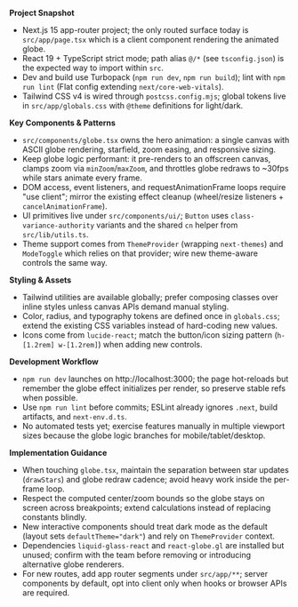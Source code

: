 **Project Snapshot**
- Next.js 15 app-router project; the only routed surface today is `src/app/page.tsx` which is a client component rendering the animated globe.
- React 19 + TypeScript strict mode; path alias `@/*` (see `tsconfig.json`) is the expected way to import within `src`.
- Dev and build use Turbopack (`npm run dev`, `npm run build`); lint with `npm run lint` (Flat config extending `next/core-web-vitals`).
- Tailwind CSS v4 is wired through `postcss.config.mjs`; global tokens live in `src/app/globals.css` with `@theme` definitions for light/dark.

**Key Components & Patterns**
- `src/components/globe.tsx` owns the hero animation: a single canvas with ASCII globe rendering, starfield, zoom easing, and responsive sizing.
- Keep globe logic performant: it pre-renders to an offscreen canvas, clamps zoom via `minZoom`/`maxZoom`, and throttles globe redraws to ~30fps while stars animate every frame.
- DOM access, event listeners, and requestAnimationFrame loops require "use client"; mirror the existing effect cleanup (wheel/resize listeners + `cancelAnimationFrame`).
- UI primitives live under `src/components/ui/`; `Button` uses `class-variance-authority` variants and the shared `cn` helper from `src/lib/utils.ts`.
- Theme support comes from `ThemeProvider` (wrapping `next-themes`) and `ModeToggle` which relies on that provider; wire new theme-aware controls the same way.

**Styling & Assets**
- Tailwind utilities are available globally; prefer composing classes over inline styles unless canvas APIs demand manual styling.
- Color, radius, and typography tokens are defined once in `globals.css`; extend the existing CSS variables instead of hard-coding new values.
- Icons come from `lucide-react`; match the button/icon sizing pattern (`h-[1.2rem] w-[1.2rem]`) when adding new controls.

**Development Workflow**
- `npm run dev` launches on http://localhost:3000; the page hot-reloads but remember the globe effect initializes per render, so preserve stable refs when possible.
- Use `npm run lint` before commits; ESLint already ignores `.next`, build artifacts, and `next-env.d.ts`.
- No automated tests yet; exercise features manually in multiple viewport sizes because the globe logic branches for mobile/tablet/desktop.

**Implementation Guidance**
- When touching `globe.tsx`, maintain the separation between star updates (`drawStars`) and globe redraw cadence; avoid heavy work inside the per-frame loop.
- Respect the computed center/zoom bounds so the globe stays on screen across breakpoints; extend calculations instead of replacing constants blindly.
- New interactive components should treat dark mode as the default (layout sets `defaultTheme="dark"`) and rely on `ThemeProvider` context.
- Dependencies `liquid-glass-react` and `react-globe.gl` are installed but unused; confirm with the team before removing or introducing alternative globe renderers.
- For new routes, add app router segments under `src/app/**`; server components by default, opt into client only when hooks or browser APIs are required.
